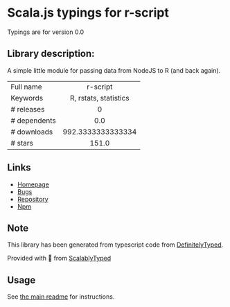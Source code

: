
# Scala.js typings for r-script

Typings are for version 0.0

## Library description:
A simple little module for passing data from NodeJS to R (and back again).

|                    |                 |
| ------------------ | :-------------: |
| Full name          | r-script |
| Keywords           | R, rstats, statistics |
| # releases         | 0 |
| # dependents       | 0.0 |
| # downloads        | 992.3333333333334 |
| # stars            | 151.0 |

## Links
- [Homepage](http://github.com/joshkatz/r-script)
- [Bugs](http://github.com/joshkatz/r-script/issues)
- [Repository](https://github.com/joshkatz/r-script)
- [Npm](https://www.npmjs.com/package/r-script)
    


## Note
This library has been generated from typescript code from [DefinitelyTyped](https://definitelytyped.org).

Provided with :purple_heart: from [ScalablyTyped](https://github.com/oyvindberg/ScalablyTyped)

## Usage
See [the main readme](../../readme.md) for instructions.


